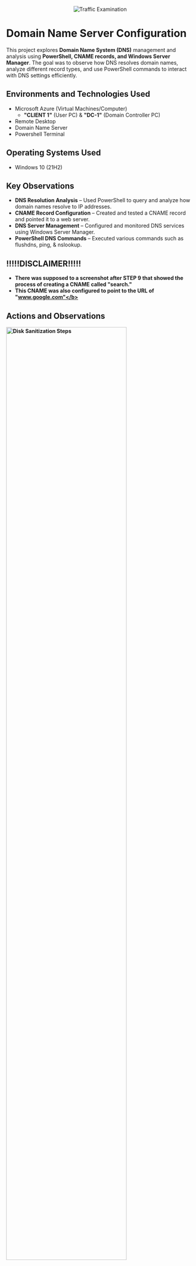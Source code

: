 <p align="center">
<img src="https://imgur.com/UB1KIvZ.png" alt="Traffic Examination"/>
</p>

<h1>Domain Name Server Configuration </h1>
This project explores <b>Domain Name System (DNS)</b> management and analysis using <b>PowerShell, CNAME records, and Windows Server Manager</b>. The goal was to observe how DNS resolves domain names, analyze different record types, and use PowerShell commands to interact with DNS settings efficiently. <br />


<h2>Environments and Technologies Used</h2>

- Microsoft Azure (Virtual Machines/Computer)
    - <b>"CLIENT 1"</b> (User PC) & <b>"DC-1"</b> (Domain Controller PC)
- Remote Desktop
- Domain Name Server
- Powershell Terminal

<h2>Operating Systems Used </h2>

- Windows 10 (21H2)

<h2>Key Observations</h2>

- <b>DNS Resolution Analysis</b> – Used PowerShell to query and analyze how domain names resolve to IP addresses.
- <b>CNAME Record Configuration</b> – Created and tested a CNAME record and pointed it to a web server.
- <b>DNS Server Management</b> – Configured and monitored DNS services using Windows Server Manager.
- <b>PowerShell DNS Commands</b> – Executed various commands such as flushdns, ping, & nslookup.

<h2>!!!!!DISCLAIMER!!!!!</h2>

- <b>There was supposed to a screenshot after STEP 9 that showed the process of creating a CNAME called "search."</b>
- <b>This CNAME was also configured to point to the URL of "www.google.com"</b>

<h2>Actions and Observations</h2>

<p> 
<img src="https://imgur.com/2ASqzhP.png" height="80%" width="80%" alt="Disk Sanitization Steps"/>
</p>
<b>STEP 1</b> - Attempting To Ping <b>mainframe</b> on <b>CLIENT 1 PC</b>.
<p>
<br />

<p>
<img src="https://imgur.com/uuTOGup.png" height="80%" width="80%" alt="Disk Sanitization Steps"/>
</p>
<b>STEP 2</b> - <b>nslookup mainframe</b> Attempt Fails on <b>CLIENT 1 PC</b>.
<p>
<br />

<p>
<img src="https://imgur.com/wTlivcl.png" height="80%" width="80%" alt="Disk Sanitization Steps"/>
</p>
<p>
<b>STEP 3</b> - Switching To <b>DC-1 PC</b> To Create a DNS-<b>A Record</b> Named <b>mainframe</b> With <b>DC-1's </b> Private IP Address.
</p>
<br />

<p>
<img src="https://imgur.com/SyYPi6a.png" height="80%" width="80%" alt="Disk Sanitization Steps"/>
</p>
<p>
<b>STEP 4</b> - Pinged <b>mainframe</b> Succesfully on <b>CLIENT 1 PC</b>.
</p>
<br />

<p>
<img src="https://imgur.com/2cvdip0.png" height="80%" width="80%" alt="Disk Sanitization Steps"/>
</p>
<p>
<b>STEP 5</b> - Changing <b>mainframe</b> IP Address To <b>8.8.8.8</b> On <b>DC-1 PC</b>.
</p>
<br />

<p>
<img src="https://imgur.com/GkXzhqv.png" height="80%" width="80%" alt="Disk Sanitization Steps"/>
</p>
<p>
<b>STEP 6</b> - <b>mainframe</b> Still Pinging From <b>10.0.0.4</b> IP Despite IP Address Change.
</p>
<br />


<p>
<img src="https://imgur.com/XqyPjA8.png" height="80%" width="80%" alt="Disk Sanitization Steps"/>
</p>
<p>
<b>STEP 7</b> - <b>mainframe</b> Still Holds <b>A (Host)</b> 10.0.0.4 When Initiating "ping" Command.
</p>
<br />

<p>
<img src="https://imgur.com/hCFM2av.png" height="80%" width="80%" alt="Disk Sanitization Steps"/>
</p>
<p>
<b>STEP 8</b> - Initiated <b>flushdns</b> Command To Get Rid of The Cache on <b>DC-1 PC</b>.
</p>
<br />

<p>
<img src="https://imgur.com/E5AQ6x8.png" height="80%" width="80%" alt="Disk Sanitization Steps"/>
</p>
<p>
<b>STEP **9**</b> - The Ping Is Now Showing The New <b>8.8.8.8</b> IP Address.
   
     - Creation of the CNAME "search" Screenshot Was Supposed To Be Here.
</p>
<br />

<p>
<img src="https://imgur.com/2uj185b.png" height="80%" width="80%" alt="Disk Sanitization Steps"/>
</p>
<p>
<b>STEP 10</b> - Pinged search <b>CNAME</b> search Successfully.
</p>
<br />

<p>
<img src="https://imgur.com/7R0CRWg.png" height="80%" width="80%" alt="Disk Sanitization Steps"/>
</p>
<p>
<b>STEP 11</b> - <b>nslookup</b> Results for <b>search</b> CNAME.
</p>
<br />
